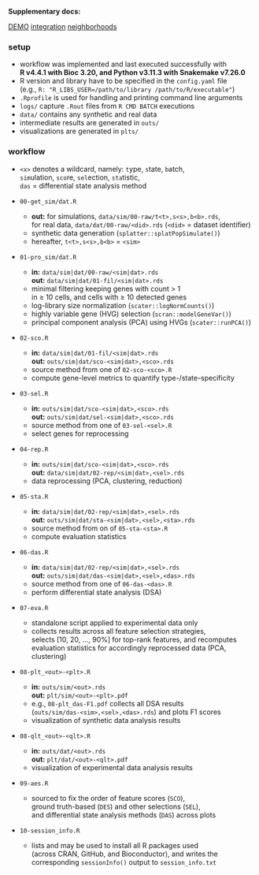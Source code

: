 **Supplementary docs:**

[DEMO](supp/demo.html)
[integration](supp/integration.html)
[neighborhoods](supp/neighborhoods.html)

### setup

- workflow was implemented and last executed successfully with<br>
  **R v4.4.1 with Bioc 3.20, and Python v3.11.3 with Snakemake v7.26.0**
- R version and library have to be specified in the `config.yaml` file  
  (e.g., `R: "R_LIBS_USER=/path/to/library /path/to/R/executable"`)
- `.Rprofile` is used for handling and printing command line arguments
- `logs/` capture `.Rout` files from `R CMD BATCH` executions
- `data/` contains any synthetic and real data
- intermediate results are generated in `outs/` 
- visualizations are generated in `plts/`

### workflow

- `<x>` denotes a wildcard, namely: `t`ype, `s`tate, `b`atch,  
  `sim`ulation, `sco`re, `sel`ection, `sta`tistic,   
  `das` = differential state analysis method

- `00-get_sim/dat.R`
  - **out:** for simulations, `data/sim/00-raw/t<t>,s<s>,b<b>.rds`,<br>
    for real data, `data/dat/00-raw/<did>.rds` (`<did>` = dataset identifier)
  - synthetic data generation (`splatter::splatPopSimulate()`)
  - hereafter, `t<t>,s<s>,b<b>` = `<sim>`

- `01-pro_sim/dat.R`
  - **in:** `data/sim|dat/00-raw/<sim|dat>.rds`<br>
    **out:** `data/sim|dat/01-fil/<sim|dat>.rds`
  - minimal filtering keeping genes with count > 1  
    in ≥ 10 cells, and cells with ≥ 10 detected genes
  - log-library size normalization (`scater::logNormCounts()`)
  - highly variable gene (HVG) selection (`scran::modelGeneVar()`)
  - principal component analysis (PCA) using HVGs (`scater::runPCA()`)

- `02-sco.R`
  - **in:** `data/sim|dat/01-fil/<sim|dat>.rds`<br>
    **out:** `outs/sim|dat/sco-<sim|dat>,<sco>.rds`
  - source method from one of `02-sco-<sco>.R`
  - compute gene-level metrics to quantify type-/state-specificity 

- `03-sel.R`
  - **in:** `outs/sim|dat/sco-<sim|dat>,<sco>.rds`<br>
    **out:** `outs/sim|dat/sel-<sim|dat>,<sco>.rds`
  - source method from one of `03-sel-<sel>.R`
  - select genes for reprocessing

- `04-rep.R`
  - **in:** `outs/sim|dat/sco-<sim|dat>,<sco>.rds`<br>
    **out:** `data/sim|dat/02-rep/<sim|dat>,<sel>.rds`
  - data reprocessing (PCA, clustering, reduction)
  
- `05-sta.R`
  - **in:** `data/sim|dat/02-rep/<sim|dat>,<sel>.rds`<br>
    **out:** `outs/sim|dat/sta-<sim|dat>,<sel>,<sta>.rds`
  - source method from on of `05-sta-<sta>.R`
  - compute evaluation statistics

- `06-das.R`
  - **in:** `data/sim|dat/02-rep/<sim|dat>,<sel>.rds`<br>
    **out:** `outs/sim|dat/das-<sim|dat>,<sel>,<das>.rds`
  - source method from one of `06-das-<das>.R`
  - perform differential state analysis (DSA)

- `07-eva.R`
  - standalone script applied to experimental data only
  - collects results across all feature selection strategies,<br>
    selects [10, 20, ..., 90\%] for top-rank features, and recomputes<br>
    evaluation statistics for accordingly reprocessed data (PCA, clustering)

- `08-plt_<out>-<plt>.R`
  - **in:** `outs/sim/<out>.rds`<br>
    **out:** `plt/sim/<out>-<plt>.pdf`
  - e.g., `08-plt_das-F1.pdf` collects all DSA results<br>
    (`outs/sim/das-<sim>,<sel>,<das>.rds`) and plots F1 scores
  - visualization of synthetic data analysis results

- `08-qlt_<out>-<qlt>.R`
  - **in:** `outs/dat/<out>.rds`<br>
    **out:** `plt/dat/<out>-<qlt>.pdf`
  - visualization of experimental data analysis results
  
- `09-aes.R`
  - sourced to fix the order of feature scores (`SCO`),<br>
    ground truth-based (`DES`) and other selections (`SEL`),<br>
    and differential state analysis methods (`DAS`) across plots

- `10-session_info.R`
  - lists and may be used to install all R packages used<br>
    (across CRAN, GitHub, and Bioconductor), and writes the<br>
    corresponding `sessionInfo()` output to `session_info.txt`